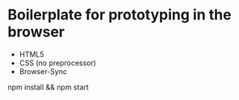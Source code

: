 # Boilerplate for prototyping in the browser

* HTML5
* CSS (no preprocessor)
* Browser-Sync

npm install && npm start
